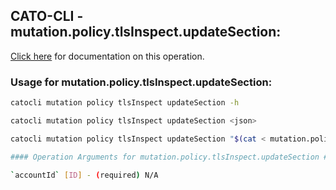 
## CATO-CLI - mutation.policy.tlsInspect.updateSection:
[Click here](https://api.catonetworks.com/documentation/#mutation-mutation.policy.tlsInspect.updateSection) for documentation on this operation.

### Usage for mutation.policy.tlsInspect.updateSection:

```bash
catocli mutation policy tlsInspect updateSection -h

catocli mutation policy tlsInspect updateSection <json>

catocli mutation policy tlsInspect updateSection "$(cat < mutation.policy.tlsInspect.updateSection.json)"

#### Operation Arguments for mutation.policy.tlsInspect.updateSection ####

`accountId` [ID] - (required) N/A    
